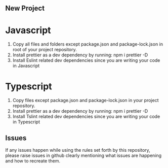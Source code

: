 ## New Project

# Javascript

1. Copy all files and folders except package.json and package-lock.json in root of your project repository.
2. Install prettier as a dev dependency by running: npm i prettier -D
3. Install Eslint related dev dependencies since you are writing your code in Javascript

# Typescript

1. Copy files except package.json and package-lock.json in your project repository.
2. Install prettier as a dev dependency by running: npm i prettier -D
3. Install Tslint related dev dependencies since you are writing your code in Typescript

## Issues

If any issues happen while using the rules set forth by this repository, please raise issues in github clearly mentioning what issues are happening and how to recreate them.
